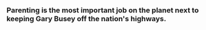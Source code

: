 ### Parenting is the most important job on the planet next to keeping Gary Busey off the nation's highways.